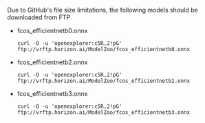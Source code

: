 Due to GitHub's file size limitations, the following models should be downloaded from FTP
* fcos_efficientnetb0.onnx
  
  `curl -O -u 'openexplorer:c5R,2!pG' ftp://vrftp.horizon.ai/ModelZoo/fcos_efficientnetb0.onnx`
* fcos_efficientnetb2.onnx
  
  `curl -O -u 'openexplorer:c5R,2!pG' ftp://vrftp.horizon.ai/ModelZoo/fcos_efficientnetb2.onnx`
* fcos_efficientnetb3.onnx
  
  `curl -O -u 'openexplorer:c5R,2!pG' ftp://vrftp.horizon.ai/ModelZoo/fcos_efficientnetb3.onnx`
